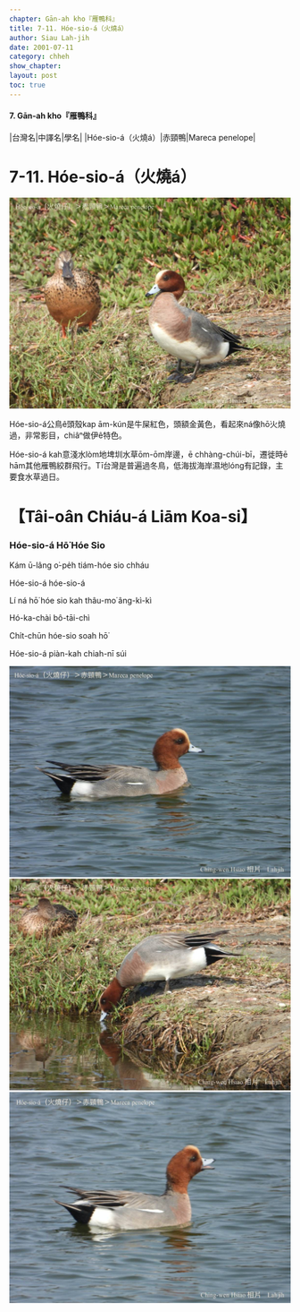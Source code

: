 ```yaml
---
chapter: Gān-ah kho『雁鴨科』
title: 7-11. Hóe-sio-á（火燒á）
author: Siau Lah-jih
date: 2001-07-11
category: chheh
show_chapter: 
layout: post
toc: true
---
```


#### 7. Gān-ah kho『雁鴨科』

|台灣名|中譯名|學名|
|Hóe-sio-á（火燒á）|赤頸鴨|Mareca penelope|


# 7-11. Hóe-sio-á（火燒á）

![](../too5/07/07-11-2.火燒á.jpg)


Hóe-sio-á公鳥ê頭殼kap ām-kún是牛屎紅色，頭額金黃色，看起來ná像hō͘火燒過，非常影目，chiâⁿ做伊ê特色。

Hóe-sio-á kah意淺水lòm地埤圳水草ōm-ōm岸邊，ē chhàng-chúi-bī，遷徙時ē hām其他雁鴨絞群飛行。Tī台灣是普遍過冬鳥，低海拔海岸濕地lóng有記錄，主要食水草過日。



# 【Tâi-oân Chiáu-á Liām Koa-si】

### **Hóe-sio-á Hō͘ Hóe Sio**

Kám ū-lâng o͘-pe̍h tiám-hóe sio chháu

Hóe-sio-á hóe-sio-á

Lí ná hō͘ hóe sio kah thâu-mo͘ âng-kì-kì

Hó-ka-chài  bô-tāi-chì

Chi̍t-chūn hóe-sio soah hō͘

Hóe-sio-á piàn-kah chiah-nī súi



![](../too5/07/07-11-3.火燒á.jpg)
![](../too5/07/07-11-4.火燒á.jpg)
![](../too5/07/07-11-1.火燒á.jpg)


